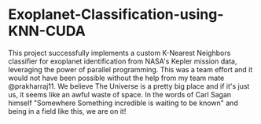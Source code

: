 # Exoplanet-Classification-using-KNN-CUDA
This project successfully implements a custom K-Nearest Neighbors classifier for exoplanet identification from NASA's Kepler mission data, leveraging the power of parallel programming. 
This was a team effort and it would not have been possible without the help from my team mate @prakharraj11.
We believe The Universe is a pretty big place and if it's just us, it seems like an awful waste of space. In the words of Carl Sagan himself "Somewhere Something incredible is waiting to be known" and being in a field like this, we are on it!
